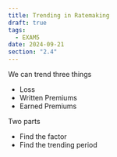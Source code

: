 ```yaml
---
title: Trending in Ratemaking
draft: true
tags:
  - EXAM5
date: 2024-09-21
section: "2.4"
---
```


We can trend three things

- Loss
- Written Premiums
- Earned Premiums

Two parts

- Find the factor
- Find the trending period